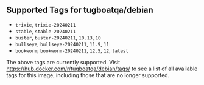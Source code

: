 ## Supported Tags for tugboatqa/debian

* `trixie`, `trixie-20240211`
* `stable`, `stable-20240211`
* `buster`, `buster-20240211`, `10.13`, `10`
* `bullseye`, `bullseye-20240211`, `11.9`, `11`
* `bookworm`, `bookworm-20240211`, `12.5`, `12`, `latest`

The above tags are currently supported. Visit https://hub.docker.com/r/tugboatqa/debian/tags/ to see a list of all available tags for this image, including those that are no longer supported.
